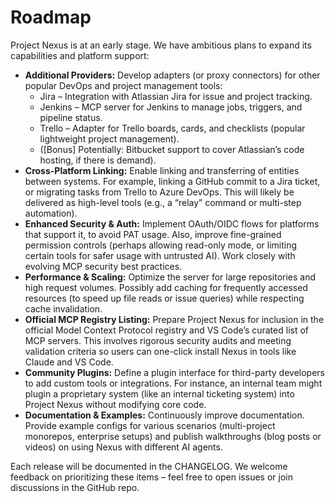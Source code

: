 # Roadmap

Project Nexus is at an early stage. We have ambitious plans to expand its capabilities and platform support:

- **Additional Providers:** Develop adapters (or proxy connectors) for other popular DevOps and project management tools:
  - Jira – Integration with Atlassian Jira for issue and project tracking.
  - Jenkins – MCP server for Jenkins to manage jobs, triggers, and pipeline status.
  - Trello – Adapter for Trello boards, cards, and checklists (popular lightweight project management).
  - ([Bonus] Potentially: Bitbucket support to cover Atlassian’s code hosting, if there is demand).
- **Cross-Platform Linking:** Enable linking and transferring of entities between systems. For example, linking a GitHub commit to a Jira ticket, or migrating tasks from Trello to Azure DevOps. This will likely be delivered as high-level tools (e.g., a “relay” command or multi-step automation).
- **Enhanced Security & Auth:** Implement OAuth/OIDC flows for platforms that support it, to avoid PAT usage. Also, improve fine-grained permission controls (perhaps allowing read-only mode, or limiting certain tools for safer usage with untrusted AI). Work closely with evolving MCP security best practices.
- **Performance & Scaling:** Optimize the server for large repositories and high request volumes. Possibly add caching for frequently accessed resources (to speed up file reads or issue queries) while respecting cache invalidation.
- **Official MCP Registry Listing:** Prepare Project Nexus for inclusion in the official Model Context Protocol registry and VS Code’s curated list of MCP servers. This involves rigorous security audits and meeting validation criteria so users can one-click install Nexus in tools like Claude and VS Code.
- **Community Plugins:** Define a plugin interface for third-party developers to add custom tools or integrations. For instance, an internal team might plugin a proprietary system (like an internal ticketing system) into Project Nexus without modifying core code.
- **Documentation & Examples:** Continuously improve documentation. Provide example configs for various scenarios (multi-project monorepos, enterprise setups) and publish walkthroughs (blog posts or videos) on using Nexus with different AI agents.

Each release will be documented in the CHANGELOG. We welcome feedback on prioritizing these items – feel free to open issues or join discussions in the GitHub repo.
